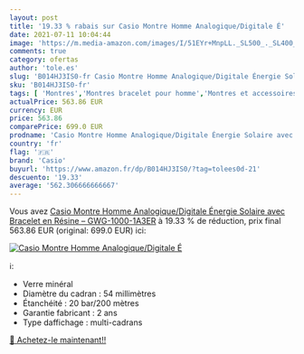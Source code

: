 ```yaml
---
layout: post
title: '19.33 % rabais sur Casio Montre Homme Analogique/Digitale É'
date: 2021-07-11 10:04:44
image: 'https://m.media-amazon.com/images/I/51EYr+MnpLL._SL500_._SL400_.jpg'
comments: true
category: ofertas
author: 'tole.es'
slug: 'B014HJ3IS0-fr Casio Montre Homme Analogique/Digitale Énergie Solaire...'
sku: 'B014HJ3IS0-fr'
tags: [ 'Montres','Montres bracelet pour homme','Montres et accessoires','Montres homme','casio', ]
actualPrice: 563.86 EUR
currency: EUR
price: 563.86
comparePrice: 699.0 EUR
prodname: 'Casio Montre Homme Analogique/Digitale Énergie Solaire avec Bracelet en Résine – GWG-1000-1A3ER'
country: 'fr'
flag: '🇫🇷'
brand: 'Casio'
buyurl: 'https://www.amazon.fr/dp/B014HJ3IS0/?tag=tolees0d-21'
descuento: '19.33'
average: '562.306666666667'
---
```


Vous avez [Casio Montre Homme Analogique/Digitale Énergie Solaire avec Bracelet en Résine – GWG-1000-1A3ER](https://www.amazon.fr/dp/B014HJ3IS0/?tag=tolees0d-21)  à  19.33 % de réduction, prix final  563.86 EUR (original: 699.0 EUR) ici:

[![Casio Montre Homme Analogique/Digitale É](https://m.media-amazon.com/images/I/51EYr+MnpLL._SL500_._SL400_.jpg)](https://www.amazon.fr/dp/B014HJ3IS0/?tag=tolees0d-21)

ℹ️:

- Verre minéral
- Diamètre du cadran : 54 millimètres
- Étanchéité : 20 bar/200 mètres
- Garantie fabricant : 2 ans
- Type daffichage : multi-cadrans

[🛒 Achetez-le maintenant!!](https://www.amazon.fr/dp/B014HJ3IS0/?tag=tolees0d-21)
